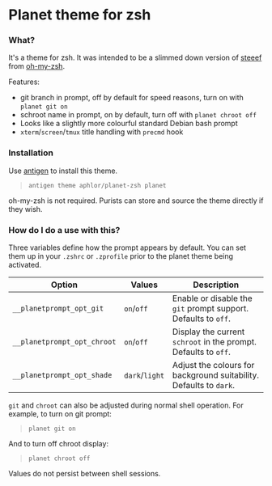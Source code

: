 Planet theme for zsh
====================

### What?

It's a theme for zsh. It was intended to be a slimmed down version of [steeef](https://github.com/robbyrussell/oh-my-zsh/blob/master/themes/steeef.zsh-theme) from [oh-my-zsh](https://github.com/robbyrussell/oh-my-zsh/).

Features:
* git branch in prompt, off by default for speed reasons, turn on with `planet git on`
* schroot name in prompt, on by default, turn off with `planet chroot off`
* Looks like a slightly more colourful standard Debian bash prompt
* `xterm`/`screen`/`tmux` title handling with `precmd` hook

### Installation

Use [antigen](http://antigen.sharats.me) to install this theme.

> ```antigen theme aphlor/planet-zsh planet```

oh-my-zsh is not required. Purists can store and source the theme directly if they wish.

### How do I do a use with this?

Three variables define how the prompt appears by default. You can set them up in your `.zshrc` or `.zprofile` prior to the planet theme being activated.

| Option                      | Values         | Description                                                        |
|-----------------------------|----------------|--------------------------------------------------------------------|
| `__planetprompt_opt_git`    | `on`/`off`     | Enable or disable the `git` prompt support. Defaults to `off`.     |
| `__planetprompt_opt_chroot` | `on`/`off`     | Display the current `schroot` in the prompt. Defaults to `off`.    |
| `__planetprompt_opt_shade`  | `dark`/`light` | Adjust the colours for background suitability. Defaults to `dark`. |

`git` and `chroot` can also be adjusted during normal shell operation. For example, to turn on git prompt:

> `planet git on`

And to turn off chroot display:

> `planet chroot off`

Values do not persist between shell sessions.
